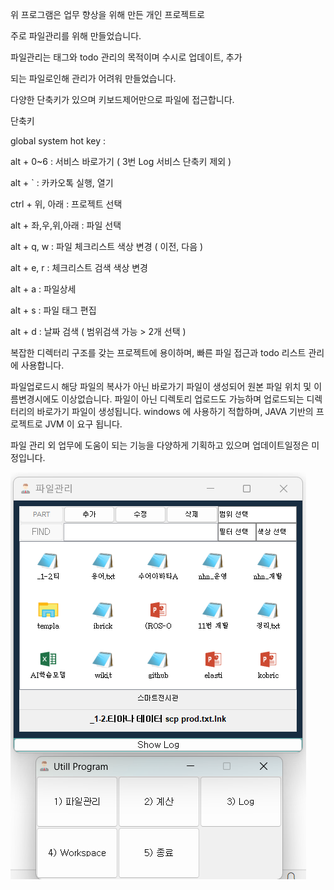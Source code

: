 위 프로그램은 업무 향상을 위해 만든 개인 프로젝트로 

주로 파일관리를 위해 만들었습니다.

파일관리는 태그와 todo 관리의 목적이며 수시로 업데이트, 추가 

되는 파일로인해 관리가 어려워 만들었습니다.

다양한 단축키가 있으며 키보드제어만으로 파일에 접근합니다.


단축키

global system hot key : 

alt + 0~6 : 서비스 바로가기 ( 3번 Log 서비스 단축키 제외 )

alt + ` : 카카오톡 실행, 열기

ctrl + 위, 아래 : 프로젝트 선택

alt + 좌,우,위,아래 : 파일 선택

alt + q, w : 파일 체크리스트 색상 변경 ( 이전, 다음 )

alt + e, r : 체크리스트 검색 색상 변경

alt + a : 파일상세

alt + s : 파일 태그 편집

alt + d : 날짜 검색 ( 범위검색 가능 > 2개 선택 )

복잡한 디렉터리 구조를 갖는 프로젝트에 용이하며, 빠른 파일 접근과 todo 리스트 관리에 사용합니다.

파일업로드시 해당 파일의 복사가 아닌 바로가기 파일이 생성되어 원본 파일 위치 및 이름변경시에도 이상없습니다. 파일이 아닌 디렉토리 업로드도 가능하며 업로드되는 디렉터리의 바로가기 파일이 생성됩니다. windows 에 사용하기 적합하며, JAVA 기반의 프로젝트로 JVM 이 요구 됩니다. 

파일 관리 외 업무에 도움이 되는 기능을 다양하게 기획하고 있으며 업데이트일정은 미정입니다.


![alt text](image.png)